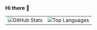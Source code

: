 ### Hi there 👋

<table>
  <tr>
    <td><img src="https://github-readme-stats.vercel.app/api?username=Yuki-bach&show_icons=true&theme=tokyonight" alt="GitHub Stats" /></td>
    <td><img src="https://github-readme-stats.vercel.app/api/top-langs/?username=Yuki-bach&size_weight=0.5&count_weight=0.5&theme=tokyonight" alt="Top Languages" /></td>
  </tr>
</table>

<!--
**Yuki-bach/Yuki-bach** is a ✨ _special_ ✨ repository because its `README.md` (this file) appears on your GitHub profile.

Here are some ideas to get you started:

- 🔭 I’m currently working on ...
- 🌱 I’m currently learning ...
- 👯 I’m looking to collaborate on ...
- 🤔 I’m looking for help with ...
- 💬 Ask me about ...
- 📫 How to reach me: ...
- 😄 Pronouns: ...
- ⚡ Fun fact: ...
-->

